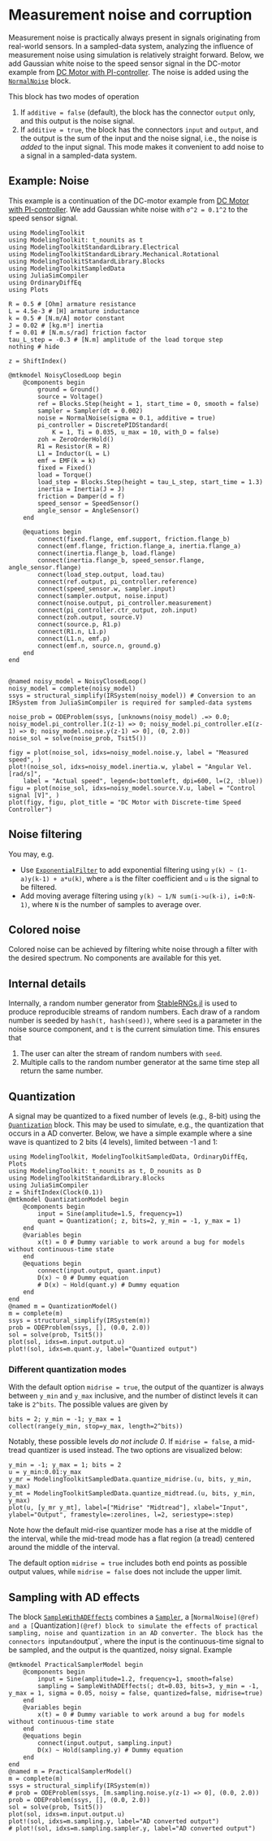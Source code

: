 # Measurement noise and corruption
Measurement noise is practically always present in signals originating from real-world sensors. In a sampled-data system, analyzing the influence of measurement noise using simulation is relatively straight forward. Below, we add Gaussian white noise to the speed sensor signal in the DC-motor example from [DC Motor with PI-controller](@ref). The noise is added using the [`NormalNoise`](@ref) block.

This block has two modes of operation
1. If `additive = false` (default), the block has the connector `output` only, and this output is the noise signal.
2. If `additive = true`, the block has the connectors `input` and `output`, and the output is the sum of the input and the noise signal, i.e., the noise is _added_ to the input signal. This mode makes it convenient to add noise to a signal in a sampled-data system.

## Example: Noise
This example is a continuation of the DC-motor example from [DC Motor with PI-controller](@ref). We add Gaussian white noise with ``σ^2 = 0.1^2`` to the speed sensor signal.
```@example NOISE
using ModelingToolkit
using ModelingToolkit: t_nounits as t
using ModelingToolkitStandardLibrary.Electrical
using ModelingToolkitStandardLibrary.Mechanical.Rotational
using ModelingToolkitStandardLibrary.Blocks
using ModelingToolkitSampledData
using JuliaSimCompiler
using OrdinaryDiffEq
using Plots

R = 0.5 # [Ohm] armature resistance
L = 4.5e-3 # [H] armature inductance
k = 0.5 # [N.m/A] motor constant
J = 0.02 # [kg.m²] inertia
f = 0.01 # [N.m.s/rad] friction factor
tau_L_step = -0.3 # [N.m] amplitude of the load torque step
nothing # hide

z = ShiftIndex()

@mtkmodel NoisyClosedLoop begin
    @components begin
        ground = Ground()
        source = Voltage()
        ref = Blocks.Step(height = 1, start_time = 0, smooth = false)
        sampler = Sampler(dt = 0.002)
        noise = NormalNoise(sigma = 0.1, additive = true)
        pi_controller = DiscretePIDStandard(
            K = 1, Ti = 0.035, u_max = 10, with_D = false)
        zoh = ZeroOrderHold()
        R1 = Resistor(R = R)
        L1 = Inductor(L = L)
        emf = EMF(k = k)
        fixed = Fixed()
        load = Torque()
        load_step = Blocks.Step(height = tau_L_step, start_time = 1.3)
        inertia = Inertia(J = J)
        friction = Damper(d = f)
        speed_sensor = SpeedSensor()
        angle_sensor = AngleSensor()
    end

    @equations begin
        connect(fixed.flange, emf.support, friction.flange_b)
        connect(emf.flange, friction.flange_a, inertia.flange_a)
        connect(inertia.flange_b, load.flange)
        connect(inertia.flange_b, speed_sensor.flange, angle_sensor.flange)
        connect(load_step.output, load.tau)
        connect(ref.output, pi_controller.reference)
        connect(speed_sensor.w, sampler.input)
        connect(sampler.output, noise.input)
        connect(noise.output, pi_controller.measurement)
        connect(pi_controller.ctr_output, zoh.input)
        connect(zoh.output, source.V)
        connect(source.p, R1.p)
        connect(R1.n, L1.p)
        connect(L1.n, emf.p)
        connect(emf.n, source.n, ground.g)
    end
end


@named noisy_model = NoisyClosedLoop()
noisy_model = complete(noisy_model)
ssys = structural_simplify(IRSystem(noisy_model)) # Conversion to an IRSystem from JuliaSimCompiler is required for sampled-data systems

noise_prob = ODEProblem(ssys, [unknowns(noisy_model) .=> 0.0; noisy_model.pi_controller.I(z-1) => 0; noisy_model.pi_controller.eI(z-1) => 0; noisy_model.noise.y(z-1) => 0], (0, 2.0))
noise_sol = solve(noise_prob, Tsit5())

figy = plot(noise_sol, idxs=noisy_model.noise.y, label = "Measured speed", )
plot!(noise_sol, idxs=noisy_model.inertia.w, ylabel = "Angular Vel. [rad/s]",
    label = "Actual speed", legend=:bottomleft, dpi=600, l=(2, :blue))
figu = plot(noise_sol, idxs=noisy_model.source.V.u, label = "Control signal [V]", )
plot(figy, figu, plot_title = "DC Motor with Discrete-time Speed Controller")
```

## Noise filtering
You may, e.g.
- Use [`ExponentialFilter`](@ref) to add exponential filtering using `y(k) ~ (1-a)y(k-1) + a*u(k)`, where `a` is the filter coefficient and `u` is the signal to be filtered.
- Add moving average filtering using `y(k) ~ 1/N sum(i->u(k-i), i=0:N-1)`, where `N` is the number of samples to average over.

## Colored noise
Colored noise can be achieved by filtering white noise through a filter with the desired spectrum. No components are available for this yet.

## Internal details
Internally, a random number generator from [StableRNGs.jl](https://github.com/JuliaRandom/StableRNGs.jl) is used to produce reproducible streams of random numbers. Each draw of a random number is seeded by `hash(t, hash(seed))`, where `seed` is a parameter in the noise source component, and `t` is the current simulation time. This ensures that
1. The user can alter the stream of random numbers with `seed`.
2. Multiple calls to the random number generator at the same time step all return the same number.

## Quantization

A signal may be quantized to a fixed number of levels (e.g., 8-bit) using the [`Quantization`](@ref) block. This may be used to simulate, e.g., the quantization that occurs in a AD converter. Below, we have a simple example where a sine wave is quantized to 2 bits (4 levels), limited between -1 and 1:
```@example QUANT
using ModelingToolkit, ModelingToolkitSampledData, OrdinaryDiffEq, Plots
using ModelingToolkit: t_nounits as t, D_nounits as D
using ModelingToolkitStandardLibrary.Blocks
using JuliaSimCompiler
z = ShiftIndex(Clock(0.1))
@mtkmodel QuantizationModel begin
    @components begin
        input = Sine(amplitude=1.5, frequency=1)
        quant = Quantization(; z, bits=2, y_min = -1, y_max = 1)
    end
    @variables begin
        x(t) = 0 # Dummy variable to work around a bug for models without continuous-time state
    end
    @equations begin
        connect(input.output, quant.input)
        D(x) ~ 0 # Dummy equation
        # D(x) ~ Hold(quant.y) # Dummy equation
    end
end
@named m = QuantizationModel()
m = complete(m)
ssys = structural_simplify(IRSystem(m))
prob = ODEProblem(ssys, [], (0.0, 2.0))
sol = solve(prob, Tsit5())
plot(sol, idxs=m.input.output.u)
plot!(sol, idxs=m.quant.y, label="Quantized output")
```



### Different quantization modes
With the default option `midrise = true`, the output of the quantizer is always between `y_min` and `y_max` inclusive, and the number of distinct levels it can take is `2^bits`. The possible values are given by
```@example
bits = 2; y_min = -1; y_max = 1
collect(range(y_min, stop=y_max, length=2^bits))
```
Notably, these possible levels _do not include 0_. If `midrise = false`, a mid-tread quantizer is used instead. The two options are visualized below:
```@example QUANT
y_min = -1; y_max = 1; bits = 2
u = y_min:0.01:y_max
y_mr = ModelingToolkitSampledData.quantize_midrise.(u, bits, y_min, y_max)
y_mt = ModelingToolkitSampledData.quantize_midtread.(u, bits, y_min, y_max)
plot(u, [y_mr y_mt], label=["Midrise" "Midtread"], xlabel="Input", ylabel="Output", framestyle=:zerolines, l=2, seriestype=:step)
```
Note how the default mid-rise quantizer mode has a rise at the middle of the interval, while the mid-tread mode has a flat region (a tread) centered around the middle of the interval.

The default option `midrise = true` includes both end points as possible output values, while `midrise = false` does not include the upper limit.


## Sampling with AD effects
The block [`SampleWithADEffects`](@ref) combines a [`Sampler`](@ref), a [`NormalNoise](@ref) and a [`Quantization`](@ref) block to simulate the effects of practical sampling, noise and quantization in an AD converter. The block has the connectors `input` and `output`, where the input is the continuous-time signal to be sampled, and the output is the quantized, noisy signal. Example

```@example QUANT
@mtkmodel PracticalSamplerModel begin
    @components begin
        input = Sine(amplitude=1.2, frequency=1, smooth=false)
        sampling = SampleWithADEffects(; dt=0.03, bits=3, y_min = -1, y_max = 1, sigma = 0.05, noisy = false, quantized=false, midrise=true)
    end
    @variables begin
        x(t) = 0 # Dummy variable to work around a bug for models without continuous-time state
    end
    @equations begin
        connect(input.output, sampling.input)
        D(x) ~ Hold(sampling.y) # Dummy equation
    end
end
@named m = PracticalSamplerModel()
m = complete(m)
ssys = structural_simplify(IRSystem(m))
# prob = ODEProblem(ssys, [m.sampling.noise.y(z-1) => 0], (0.0, 2.0))
prob = ODEProblem(ssys, [], (0.0, 2.0))
sol = solve(prob, Tsit5())
plot(sol, idxs=m.input.output.u)
plot!(sol, idxs=m.sampling.y, label="AD converted output")
# plot!(sol, idxs=m.sampling.sampler.y, label="AD converted output")
```